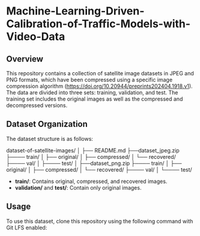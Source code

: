 # Machine-Learning-Driven-Calibration-of-Traffic-Models-with-Video-Data

## Overview
This repository contains a collection of satellite image datasets in JPEG and PNG formats, which have been compressed using a specific image compression algorithm (https://doi.org/10.20944/preprints202404.1918.v1). The data are divided into three sets: training, validation, and test. The training set includes the original images as well as the compressed and decompressed versions.

## Dataset Organization
The dataset structure is as follows:

dataset-of-satellite-images/
│
├── README.md
├──dataset_jpeg.zip
├──── train/
│ 	├── original/
│ 	├── compressed/
│ 	└── recovered/
├──── val/
│
├──── test/
│
├──dataset_png.zip
├──── train/
│ 	├── original/
│ 	├── compressed/
│ 	└── recovered/
├──── val/
│
└──── test/


- **train/**: Contains original, compressed, and recovered images.
- **validation/** and **test/**: Contain only original images.

## Usage
To use this dataset, clone this repository using the following command with Git LFS enabled:
